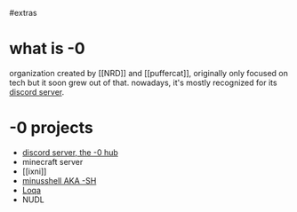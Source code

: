 #extras
# what is -0
organization created by [[NRD]] and [[puffercat]], originally only focused on tech but it soon grew out of that. nowadays, it's mostly recognized for its [discord server](https://discord.gg/vWYrr4KS7S).
# -0 projects
- [discord server, the -0 hub](https://discord.gg/vWYrr4KS7S)
- minecraft server 
- [[ixni]]
- [minusshell AKA -SH](https://github.com/negative-zero-inft/minusshell)
- [Loqa](https://github.com/loqaCommunities)
- NUDL